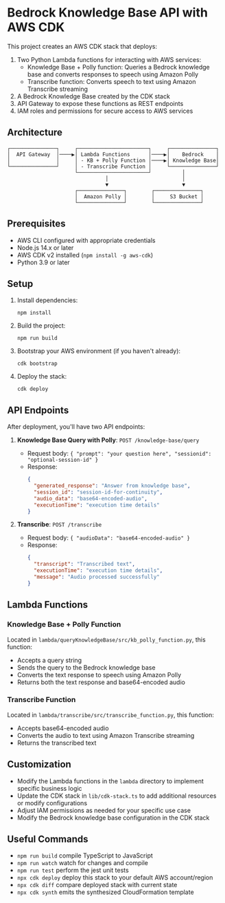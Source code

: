 # Bedrock Knowledge Base API with AWS CDK

This project creates an AWS CDK stack that deploys:

1. Two Python Lambda functions for interacting with AWS services:
   - Knowledge Base + Polly function: Queries a Bedrock knowledge base and converts responses to speech using Amazon Polly
   - Transcribe function: Converts speech to text using Amazon Transcribe streaming
2. A Bedrock Knowledge Base created by the CDK stack
3. API Gateway to expose these functions as REST endpoints
4. IAM roles and permissions for secure access to AWS services

## Architecture

```
┌───────────────┐     ┌───────────────────────┐     ┌───────────────┐
│  API Gateway  │────▶│ Lambda Functions      │────▶│    Bedrock    │
│               │     │ - KB + Polly Function │────▶│ Knowledge Base│
└───────────────┘     │ - Transcribe Function │     └───────────────┘
                      └───────────────────────┘          │
                                │                        │
                                ▼                        ▼
                      ┌───────────────┐        ┌───────────────┐
                      │  Amazon Polly │        │     S3 Bucket │
                      └───────────────┘        └───────────────┘
```

## Prerequisites

- AWS CLI configured with appropriate credentials
- Node.js 14.x or later
- AWS CDK v2 installed (`npm install -g aws-cdk`)
- Python 3.9 or later

## Setup

1. Install dependencies:
   ```
   npm install
   ```

2. Build the project:
   ```
   npm run build
   ```

3. Bootstrap your AWS environment (if you haven't already):
   ```
   cdk bootstrap
   ```

4. Deploy the stack:
   ```
   cdk deploy
   ```

## API Endpoints

After deployment, you'll have two API endpoints:

1. **Knowledge Base Query with Polly**: `POST /knowledge-base/query`
   - Request body: `{ "prompt": "your question here", "sessionid": "optional-session-id" }`
   - Response: 
     ```json
     {
       "generated_response": "Answer from knowledge base",
       "session_id": "session-id-for-continuity",
       "audio_data": "base64-encoded-audio",
       "executionTime": "execution time details"
     }
     ```

2. **Transcribe**: `POST /transcribe`
   - Request body: `{ "audioData": "base64-encoded-audio" }`
   - Response: 
     ```json
     {
       "transcript": "Transcribed text",
       "executionTime": "execution time details",
       "message": "Audio processed successfully"
     }
     ```

## Lambda Functions

### Knowledge Base + Polly Function

Located in `lambda/queryKnowledgeBase/src/kb_polly_function.py`, this function:
- Accepts a query string
- Sends the query to the Bedrock knowledge base
- Converts the text response to speech using Amazon Polly
- Returns both the text response and base64-encoded audio

### Transcribe Function

Located in `lambda/transcribe/src/transcribe_function.py`, this function:
- Accepts base64-encoded audio
- Converts the audio to text using Amazon Transcribe streaming
- Returns the transcribed text

## Customization

- Modify the Lambda functions in the `lambda` directory to implement specific business logic
- Update the CDK stack in `lib/cdk-stack.ts` to add additional resources or modify configurations
- Adjust IAM permissions as needed for your specific use case
- Modify the Bedrock knowledge base configuration in the CDK stack

## Useful Commands

* `npm run build`   compile TypeScript to JavaScript
* `npm run watch`   watch for changes and compile
* `npm run test`    perform the jest unit tests
* `npx cdk deploy`  deploy this stack to your default AWS account/region
* `npx cdk diff`    compare deployed stack with current state
* `npx cdk synth`   emits the synthesized CloudFormation template
